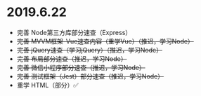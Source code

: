 # 2019.6.22

- 完善 Node第三方库部分速查（Express）
- ~~完善 MVVM框架-Vue速查内容（重学Vue）（推迟，学习Node）~~
- ~~完善 jQuery速查（学习jQuery）（推迟，学习Node）~~
- ~~完善 布局部分速查（推迟，学习Node）~~
- ~~完善 微信小程序部分速查（推迟，学习Node）~~
- ~~完善 测试框架（Jest）部分速查（推迟，学习Node）~~
- 重学 HTML（部分）✅